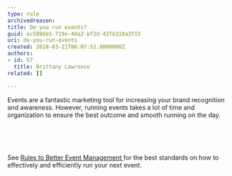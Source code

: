 ```yaml
---
type: rule
archivedreason: 
title: Do you run events?
guid: ec5886b1-719e-4da2-bf3d-42fb318a3f15
uri: do-you-run-events
created: 2018-03-21T06:07:51.0000000Z
authors:
- id: 57
  title: Brittany Lawrence
related: []

---
```



​Events are a fantastic marketing tool for increasing your brand recognition and awareness. However, running events takes a lot of time and organization to ensure the best outcome and smooth running on the day.&#160;<br><div>​<br></div>
<br><excerpt class='endintro'></excerpt><br>
<p>See <a href="/_layouts/15/FIXUPREDIRECT.ASPX?WebId=3dfc0e07-e23a-4cbb-aac2-e778b71166a2&amp;TermSetId=07da3ddf-0924-4cd2-a6d4-a4809ae20160&amp;TermId=3e593a39-5f57-4572-99ff-1eba16699e23">Rules to Better Event Management </a>for the best standards on how to effectively and efficiently run your next event.<br>​<br><br></p>


